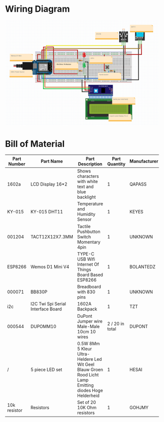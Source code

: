 # Wiring Diagram

![Wiring](images/Wiring.png)

# Bill of Material

| Part Number | Part Name                          | Part Description                                                                                        | Part Quantity    | Manufacturer | Part Cost | URL                                                                                                                                                                   |
|------------|------------------------------------|---------------------------------------------------------------------------------------------------------|------------------|-------------|-----------|-----------------------------------------------------------------------------------------------------------------------------------------------------------------------|
| 1602a      | LCD Display 16*2                   | Shows characters with white text and blue backlight                                                     | 1                | QAPASS      | € 4       | https://www.tinytronics.nl/shop/en/displays/lcd/lcd-display-16*2-characters-with-white-text-and-blue-backlight                                                        |
| KY-015     | KY-015 DHT11                       | Temperature and Humidity Sensor                                                                         | 1                | KEYES       | € 2,60    | https://www.prolectra.nl/home/301-ky-015-dht11-temperature-and-humidity-sensor-module.html                                                                            |
| 001204    | TACT12X12X7.3MM                    | Tactile Pushbutton Switch Momentary 4pin                                                                | 1                | UNKNOWN     | € 0,25    | https://www.tinytronics.nl/shop/en/switches/manual-switches/pcb-switches/tactile-pushbutton-switch-momentary-4pin-12*12*7.3mm                                         |
| ESP8266    | Wemos D1 Mini V4                   | TYPE-C USB Wifi Internet Of Things Board Based ESP8266                                                  | 1                | BOLANTEDZ   | € 2,35    | https://nl.aliexpress.com/item/1005004527213280.html?algo_exp_id=cbd77092-a5a4-4505-a8da-561d4a6cba6f-3&pdp_ext_f=%7B%22sku_id%22%3A%2212000029481036792%22%7D        |
| 000071    | BB830P                             | Breadboard with 830 pins                                                                                | 1                | UNKNOWN     | € 4       | https://www.tinytronics.nl/shop/en/tools-and-mounting/prototyping-supplies/breadboards/breadboard-830-points                                                          |
| i2c        | I2C Twi Spi Serial Interface Board | 1602A Backpack                                                                                          | 1                | TZT         | € 1,22    | https://nl.aliexpress.com/item/32649843103.html?algo_exp_id=bbaa2466-27f8-4762-9e32-49db6fb5d61d-0&pdp_ext_f=%7B%22sku_id%22%3A%2259624803836%22%7D                   |
| 000544    | DUPOMM10                           | DuPont Jumper wire Male-Male 10cm 10 wires                                                              | 2  / 20 in total | DUPONT      | € 0,50    | https://www.tinytronics.nl/shop/en/cables-and-connectors/cables-and-adapters/prototyping-wires/dupont-compatible-and-jumper/dupont-jumper-wire-male-male-10cm-10-wires |
| /          | 5 piece LED set                    | 0.5W 8Mm 5 Kleur Ultra-Heldere Led Wit Geel Blauw Groen Rood Licht Lamp Emitting diodes Hoge Helderheid | 1                | HESAI            | € 0,01    | https://de.aliexpress.com/item/32822066523.html?spm=a2g0o.detail.1000060.3.5ec230b65zopxh&gps-id=pcDetailBottomMoreThisSeller&scm=1007.13339.291025.0&scm_id=1007.13339.291025.0&scm-url=1007.13339.291025.0&pvid=bcf3775a-8a61-4cdd-ab27-df98c804d4f2&_t=gps-id%3ApcDetailBottomMoreThisSeller%2Cscm-url%3A1007.13339.291025.0%2Cpvid%3Abcf3775a-8a61-4cdd-ab27-df98c804d4f2%2Ctpp_buckets%3A668%232846%238113%231998&pdp_ext_f=%7B%22sku_id%22%3A%2212000032066866119%22%2C%22sceneId%22%3A%223339%22%7D&pdp_npi=3%40dis%21EUR%211.15%210.01%21%21%21%21%21%400b0a172716787307666904139e1fb5%2112000032066866119%21rec%21NL%21&gatewayAdapt=glo2deu    |   
| 10k resistor          | Resistors                          | Set of 20 10K Ohm resistors                                                                             | 1                | GOHJMY            | € 0,12    | https://de.aliexpress.com/item/1005003276086924.html?spm=a2g0o.productlist.main.7.13436d75nXi7sh&algo_pvid=e5a98beb-ff5a-4663-90e8-5f283222099f&algo_exp_id=e5a98beb-ff5a-4663-90e8-5f283222099f-3&pdp_ext_f=%7B%22sku_id%22%3A%2212000024976850338%22%7D&pdp_npi=3%40dis%21EUR%210.13%210.12%21%21%21%21%21%402145280e16787312636361123d06eb%2112000024976850338%21sea%21DE%210&curPageLogUid=BX8uVJN877hB |